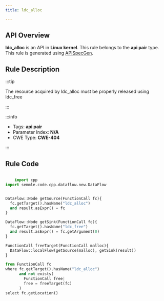 ```yaml
---
title: ldc_alloc

---
```



## API Overview
**ldc_alloc** is an API in **Linux kernel**. This rule belongs to the **api pair** type. This rule is generated using [APISpecGen](../../tools/APISpecGen).
## Rule Description

:::tip

The resource acquired by ldc_alloc must be properly released using ldc_free

:::

:::info

- Tags: **api pair**
- Parameter Index: **N/A**
- CWE Type: **CWE-404**

:::

## Rule Code
```python

    import cpp
import semmle.code.cpp.dataflow.new.DataFlow


DataFlow::Node getSource(FunctionCall fc){
  fc.getTarget().hasName("ldc_alloc")
  and result.asExpr() = fc
}

DataFlow::Node getSink(FunctionCall fc){
  fc.getTarget().hasName("ldc_free")
  and result.asExpr() = fc.getArgument(0)
}

FunctionCall freeTarget(FunctionCall malloc){
  DataFlow::localFlow(getSource(malloc), getSink(result))
}

from FunctionCall fc
where fc.getTarget().hasName("ldc_alloc")
      and not exists(
        FunctionCall free| 
        free = freeTarget(fc)
      )
select fc.getLocation()

    
```